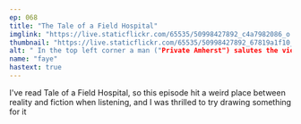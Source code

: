 ```yaml
---
ep: 068
title: "The Tale of a Field Hospital"
imglink: "https://live.staticflickr.com/65535/50998427892_c4a7982086_o.jpg"
thumbnail: "https://live.staticflickr.com/65535/50998427892_67819a1f10_q.jpg"
alt: " In the top left corner a man ("Private Amherst") salutes the viewer while standing in a grave. Across from him are multiple men digging  graves, with some filled back in. The text reads "I Am Such A Restless Man". Below is the book "The Tale of a Field Hospital" with a corrupted, nearly illegible cover, alongside several flies, three beds with sheets pulled over the bodies laying upon them, and at the bottom right a leg with a (cartoon-ish) bone portruding from the thigh."
name: "faye"
hastext: true
---
```

I've read Tale of a Field Hospital, so this episode hit a weird place between reality and fiction when listening, and I was thrilled to try drawing something for it